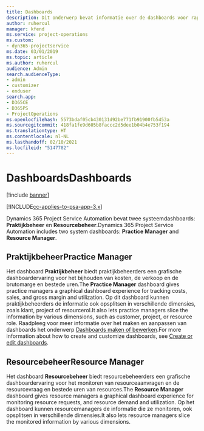 ```yaml
---
title: Dashboards
description: Dit onderwerp bevat informatie over de dashboards voor rapportage die zijn opgenomen in Dynamics 365 Project Service Automation.
author: ruhercul
manager: kfend
ms.service: project-operations
ms.custom:
- dyn365-projectservice
ms.date: 03/01/2019
ms.topic: article
ms.author: ruhercul
audience: Admin
search.audienceType:
- admin
- customizer
- enduser
search.app:
- D365CE
- D365PS
- ProjectOperations
ms.openlocfilehash: 5573bdaf05cb430131d92be771fb91900fb5453a
ms.sourcegitcommit: 418fa1fe9d605b8faccc2d5dee1b04b4e753f194
ms.translationtype: HT
ms.contentlocale: nl-NL
ms.lasthandoff: 02/10/2021
ms.locfileid: "5147782"
---
```

# <a name="dashboards"></a><span data-ttu-id="a67eb-103">Dashboards</span><span class="sxs-lookup"><span data-stu-id="a67eb-103">Dashboards</span></span>

[!include [banner](../includes/psa-now-project-operations.md)]

[!INCLUDE[cc-applies-to-psa-app-3.x](../includes/cc-applies-to-psa-app-3x.md)]

<span data-ttu-id="a67eb-104">Dynamics 365 Project Service Automation bevat twee systeemdashboards: **Praktijkbeheer** en **Resourcebeheer**.</span><span class="sxs-lookup"><span data-stu-id="a67eb-104">Dynamics 365 Project Service Automation includes two system dashboards: **Practice Manager** and **Resource Manager**.</span></span>

## <a name="practice-manager"></a><span data-ttu-id="a67eb-105">Praktijkbeheer</span><span class="sxs-lookup"><span data-stu-id="a67eb-105">Practice Manager</span></span> 

<span data-ttu-id="a67eb-106">Het dashboard **Praktijkbeheer** biedt praktijkbeheerders een grafische dashboardervaring voor het bijhouden van kosten, de verkoop en de brutomarge en bestede uren.</span><span class="sxs-lookup"><span data-stu-id="a67eb-106">The **Practice Manager** dashboard gives practice managers a graphical dashboard experience for tracking costs, sales, and gross margin and utilization.</span></span> <span data-ttu-id="a67eb-107">Op dit dashboard kunnen praktijkbeheerders de informatie ook opsplitsen in verschillende dimensies, zoals klant, project of resourcerol.</span><span class="sxs-lookup"><span data-stu-id="a67eb-107">It also lets practice managers slice the information by various dimensions, such as customer, project, or resource role.</span></span> <span data-ttu-id="a67eb-108">Raadpleeg voor meer informatie over het maken en aanpassen van dashboards het onderwerp [Dashboards maken of bewerken](https://docs.microsoft.com/dynamics365/customerengagement/on-premises/customize/create-edit-dashboards).</span><span class="sxs-lookup"><span data-stu-id="a67eb-108">For more information about how to create and customize dashboards, see [Create or edit dashboards](https://docs.microsoft.com/dynamics365/customerengagement/on-premises/customize/create-edit-dashboards).</span></span>

## <a name="resource-manager"></a><span data-ttu-id="a67eb-109">Resourcebeheer</span><span class="sxs-lookup"><span data-stu-id="a67eb-109">Resource Manager</span></span> 

<span data-ttu-id="a67eb-110">Het dashboard **Resourcebeheer** biedt resourcebeheerders een grafische dashboardervaring voor het monitoren van resourceaanvragen en de resourcevraag en bestede uren van resources.</span><span class="sxs-lookup"><span data-stu-id="a67eb-110">The **Resource Manager** dashboard gives resource managers a graphical dashboard experience for monitoring resource requests, and resource demand and utilization.</span></span> <span data-ttu-id="a67eb-111">Op het dashboard kunnen resourcemanagers de informatie die ze monitoren, ook opsplitsen in verschillende dimensies.</span><span class="sxs-lookup"><span data-stu-id="a67eb-111">It also lets resource managers slice the monitored information by various dimensions.</span></span>
